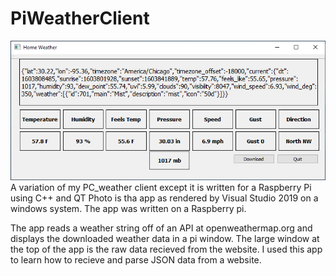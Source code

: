 # PiWeatherClient
![Client Photo](https://github.com/bonnette/genweather/blob/main/piclient.jpg)
<br>
A variation of my PC_weather client except it is written for a Raspberry Pi using C++ and QT
Photo is tha app as rendered by Visual Studio 2019 on a windows system. The app was written on a Raspberry pi.

The app reads a weather string off of an API at openweathermap.org and displays the 
downloaded weather data in a pi window. The large window at the top of the app is the raw data recieved from the website.
I used this app to learn how to recieve and parse JSON data from a website.
